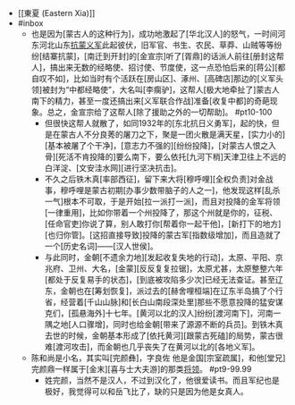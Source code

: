 - [[東夏 (Eastern Xia)]]
- #inbox
    - 也是因为[蒙古人的这种行为]，成功地激起了[华北汉人]的怒气，一时间河东河北山东[抗蒙义军](https://www.zhihu.com/question/368625952/answer/2064424307)此起彼伏，旧军官、书生、农民、草莽、山贼等等纷纷[结寨抗蒙]，[南迁到开封]的[金宣宗]听了[胥鼎]的话派人前往[册封这帮人]，搞出来无数的经略使、招讨使、节度使，这一点恐怕后来的[蒋公][都自叹不如]，比如当时有个活跃在[房山区]、涿州、[高碑店]那边的[义军头领]被封为“中都经略使”，大名叫[李瘸驴]，这帮人[极大地牵扯了]蒙古人南下的精力，甚至一度还搞出来[义军联合作战]准备[收复中都]的奇葩现象。总之，金宣宗给了这帮人[除了援助之外的一切帮助]。 #pt10-100
        - 但很快这帮人就散了，如同1932年的[东北抗日义勇军]，起的快，但是在蒙古人不分良莠的屠刀之下，聚是一团火散是满天星，[实力小的][基本被屠了个干净]，[意志力不强的][纷纷投降]，[对蒙古人恨之入骨][死活不肯投降的]要么南下，要么依托[九河下梢]天津卫往上不远的白洋淀、[文安洼水网][进行坚决抗击]。
        - 不久之后铁木真[率部西征]，留下来大将[穆呼哩][全权负责]对金战事，穆呼哩是蒙古初期[办事少数带脑子的人之一]，他发现这样[乱杀一气]根本不可取，于是开始[拉一派打一派]，而且对投降的金军将领[一律重用]，比如你带着一个州投降了，那这个州就是你的，征税、[任命官吏]你说了算，别人敢打你[帮着你一起干他]，[新打下的地方][也归你管]。[这招直接导致]投降的蒙古军[指数级增加]，而且造就了一个[历史名词]——[汉人世侯]。
        - 与此同时，金朝[不遗余力地][发起收复失地的行动]，太原、平阳、京兆府、卫州、大名，[金蒙][反反复复拉锯]，太原尤甚，太原整整六年[都处于反复易手的状态]，[到底被攻陷多少次]已经无法查证。甚至辽东，金朝也在[筹划恢复]，派过去的[赫舍哩桓端]在辽东半岛搞了个行省，经营着[千山山脉]和[长白山南段深处里]那些不愿意投降的猛安谋克们，[孤悬海外]十七年。[黄河以北的汉人]纷纷[渡河南下]，河南一隅之地[人口骤增]，同时也给金朝[带来了源源不断的兵员]。到铁木真去世的时候，金朝基本形成了[依托黄河][跟蒙古死磕]的局势，蒙古很难[渡河攻击]，而金朝也几乎丧失了在黄河以北的[各地义军]。
    - 陈和尚是小名，其实叫[完颜彝]，字良佐
他是金国[宗室疏属]，和他[堂兄]完颜鼎一样属于[金末][喜与士大夫游]的那类[将领](https://www.zhihu.com/question/31924610/answer/1844391193)。 #pt9-99.99
        - 姓完颜，当然不是汉人，不过到汉化了，他很爱读书。而且军纪也是极好，我觉得可以和岳飞比了，缺的只是因为他是女真人。
